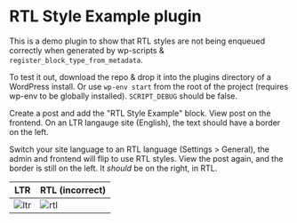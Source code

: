 # RTL Style Example plugin

This is a demo plugin to show that RTL styles are not being enqueued correctly when generated by wp-scripts & `register_block_type_from_metadata`.

To test it out, download the repo & drop it into the plugins directory of a WordPress install. Or use `wp-env start` from the root of the project (requires wp-env to be globally installed). `SCRIPT_DEBUG` should be false.

Create a post and add the "RTL Style Example" block. View post on the frontend. On an LTR langauge site (English), the text should have a border on the left.

Switch your site language to an RTL language (Settings > General), the admin and frontend will flip to use RTL styles. View the post again, and the border is still on the left. It _should_ be on the right, in RTL.

| LTR | RTL (incorrect) |
|---|---|
| ![ltr](https://github.com/ryelle/rtl-style-example/assets/541093/ab1fa193-5e55-4fe2-9fe8-5daf9c573f46) | ![rtl](https://github.com/ryelle/rtl-style-example/assets/541093/0e7fcd28-209e-4922-a87d-c72faa23c478) |

